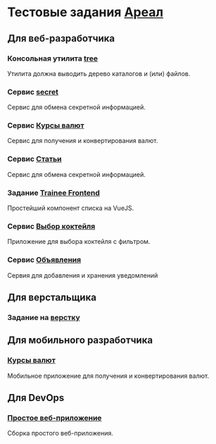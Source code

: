 # Тестовые задания [Ареал](https://arealidea.ru)

## Для веб-разработчика

### Консольная утилита [tree](/tree)
Утилита должна выводить дерево каталогов и (или) файлов.

### Сервис [secret](/secret)
Сервис для обмена секретной информацией.

### Сервис [Курсы валют](/currency-course)
Сервис для получения и конвертирования валют.

### Сервис [Статьи](/articles)
Сервис для обмена секретной информацией.

### Задание [Trainee Frontend](/trainee)
Простейший компонент списка на VueJS.

### Сервис [Выбор коктейля](/cocktail)
Приложение для выбора коктейля с фильтром.

### Сервис [Объявления](/ad)
Сервия для добавления и хранения уведомлений

## Для верстальщика

### Задание на [верстку](/html)

## Для мобильного разработчика

### [Курсы валют](/currency-course-mobile)
Мобильное приложение для получения и конвертирования валют.

## Для DevOps

### [Простое веб-приложение](/devops_simple_app)
Сборка простого веб-приложения.
